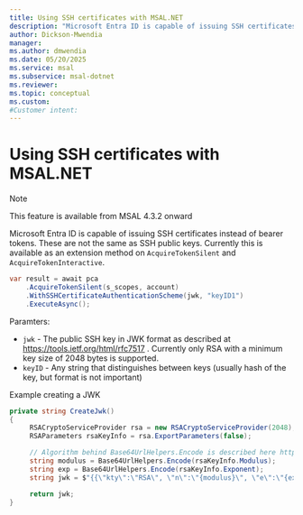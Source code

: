 ```yaml
---
title: Using SSH certificates with MSAL.NET
description: "Microsoft Entra ID is capable of issuing SSH certificates instead of bearer tokens."
author: Dickson-Mwendia
manager: 
ms.author: dmwendia
ms.date: 05/20/2025
ms.service: msal
ms.subservice: msal-dotnet
ms.reviewer: 
ms.topic: conceptual
ms.custom: 
#Customer intent: 
---
```


# Using SSH certificates with MSAL.NET

>[!NOTE]
>This feature is available from MSAL 4.3.2 onward

Microsoft Entra ID is capable of issuing SSH certificates instead of bearer tokens. These are not the same as SSH public keys. Currently this is available as an extension method on `AcquireTokenSilent` and `AcquireTokenInteractive`.

```csharp
var result = await pca
    .AcquireTokenSilent(s_scopes, account)
    .WithSSHCertificateAuthenticationScheme(jwk, "keyID1")
    .ExecuteAsync();
```

Paramters:

- `jwk` - The public SSH key in JWK format as described at https://tools.ietf.org/html/rfc7517 . Currently only RSA with a minimum key size of 2048 bytes is supported.
- `keyID` - Any string that distinguishes between keys (usually hash of the key, but format is not important)

Example creating a JWK

```csharp
private string CreateJwk()
{
     RSACryptoServiceProvider rsa = new RSACryptoServiceProvider(2048);
     RSAParameters rsaKeyInfo = rsa.ExportParameters(false);

     // Algorithm behind Base64UrlHelpers.Encode is described here https://www.rfc-editor.org/rfc/rfc7515.html#appendix-C
     string modulus = Base64UrlHelpers.Encode(rsaKeyInfo.Modulus); 
     string exp = Base64UrlHelpers.Encode(rsaKeyInfo.Exponent);
     string jwk = $"{{\"kty\":\"RSA\", \"n\":\"{modulus}\", \"e\":\"{exp}\"}}";

     return jwk;
}
```
